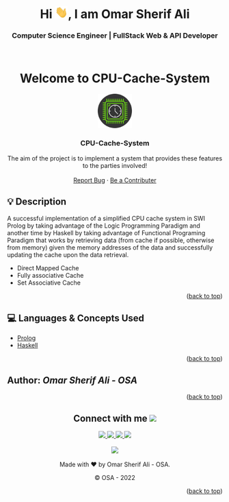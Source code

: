 <div id="top"></div>

<h1 align="center">Hi <img src="https://raw.githubusercontent.com/ABSphreak/ABSphreak/master/gifs/Hi.gif" width="30px">, I am Omar Sherif Ali </h1>
<h3 align="center">Computer Science Engineer | FullStack Web & API Developer </h3>

<br>



<h1 align="center">Welcome to  CPU-Cache-System</h1>


<div align="center">
    <img src="/Logo/Cache-Memory-logo.png" alt="Logo" width="80" height="80">

  <h3 align="center"> CPU-Cache-System</h3>

  <p align="center">
The aim of the project is to implement a system that provides these features to the parties involved!
    <br />
    <br />
    <a href="mailto:osa.helpme@gmail.com?subject=UnExpected%20Error%20Occured&body=Sorry%20for%20the%20inconvenience%2C%20Please%20describe%20Your%20situation%0A">Report Bug</a>
   	      ·
    <a href="mailto:osa.helpme@gmail.com?subject=I%20want%20to%20be%20a%20Contributor%20to%20COOU_Cache-System&body=Dear%20Omar%20Sherif">Be a Contributer</a>
  </p>
</div>


## 💡 Description
A successful implementation of a simplified CPU cache system in SWI Prolog by taking advantage of the Logic Programming Paradigm and another time by Haskell by taking advantage of Functional Programing Paradigm that works by retrieving data (from cache if possible, otherwise from memory) given the memory addresses of the data and successfully updating the cache upon the data retrieval.

<ul>
  <li>Direct Mapped Cache</li>
  <li>Fully associative Cache</li>
  <li>Set Associative Cache</li>
</ul>

<p align="right">(<a href="#top">back to top</a>)</p>




## 💻️ Languages & Concepts Used

* [Prolog](https://www.swi-prolog.org/)
* [Haskell](https://www.haskell.org/)



<p align="right">(<a href="#top">back to top</a>)</p>


## Author: <i>Omar Sherif Ali - OSA</i>
<p align="right">(<a href="#top">back to top</a>)</p>

<div align="center">
<h2> Connect with me <img src='https://raw.githubusercontent.com/ShahriarShafin/ShahriarShafin/main/Assets/handshake.gif' width="100px"> </h2>
<a href="https://github.com/omar-sherif9992">
	<img src="https://img.shields.io/badge/GitHub-100000?style=for-the-badge&logo=github&logoColor=white" />
</a>
<a href="https://www.linkedin.com/in/omar-sherif-2152021a3/">
	<img src="https://img.shields.io/badge/LinkedIn-0077B5?style=for-the-badge&logo=linkedin&logoColor=white">
</a>

<a href="mailto: omar.sherif9992@gmail.com">
	<img src="https://img.shields.io/badge/Gmail-D14836?style=for-the-badge&logo=gmail&logoColor=white">
</a>
<a href="https://www.youtube.com/channel/UCt0eXFStNA2oX5AqMjIBprw">
	<img src="https://img.shields.io/badge/YouTube-FF0000?style=for-the-badge&logo=youtube&logoColor=white">
</a>
</div>
<br>
<div align="center">
<a href="https://www.youtube.com/channel/UCt0eXFStNA2oX5AqMjIBprw">
	<img src="https://github-readme-streak-stats.herokuapp.com/?user=omar-sherif9992"></a>	



<p  align="center">Made with ❤️ by Omar Sherif Ali - OSA.</p>
<p  align="center">© OSA - 2022</p>
<p align="right">(<a href="#top">back to top</a>)</p>

